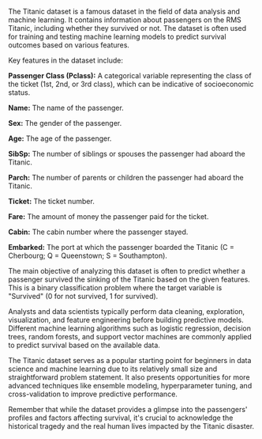 The Titanic dataset is a famous dataset in the field of data analysis and machine learning. It contains information about passengers on the RMS Titanic, including whether they survived or not. The dataset is often used for training and testing machine learning models to predict survival outcomes based on various features.

Key features in the dataset include:

**Passenger Class (Pclass):** A categorical variable representing the class of the ticket (1st, 2nd, or 3rd class), which can be indicative of socioeconomic status.

**Name:** The name of the passenger.

**Sex:** The gender of the passenger.

**Age:** The age of the passenger.

**SibSp:** The number of siblings or spouses the passenger had aboard the Titanic.

**Parch:** The number of parents or children the passenger had aboard the Titanic.

**Ticket:** The ticket number.

**Fare:** The amount of money the passenger paid for the ticket.

**Cabin:** The cabin number where the passenger stayed.

**Embarked:** The port at which the passenger boarded the Titanic (C = Cherbourg; Q = Queenstown; S = Southampton).

The main objective of analyzing this dataset is often to predict whether a passenger survived the sinking of the Titanic based on the given features. This is a binary classification problem where the target variable is "Survived" (0 for not survived, 1 for survived).

Analysts and data scientists typically perform data cleaning, exploration, visualization, and feature engineering before building predictive models. Different machine learning algorithms such as logistic regression, decision trees, random forests, and support vector machines are commonly applied to predict survival based on the available data.

The Titanic dataset serves as a popular starting point for beginners in data science and machine learning due to its relatively small size and straightforward problem statement. It also presents opportunities for more advanced techniques like ensemble modeling, hyperparameter tuning, and cross-validation to improve predictive performance.

Remember that while the dataset provides a glimpse into the passengers' profiles and factors affecting survival, it's crucial to acknowledge the historical tragedy and the real human lives impacted by the Titanic disaster.
